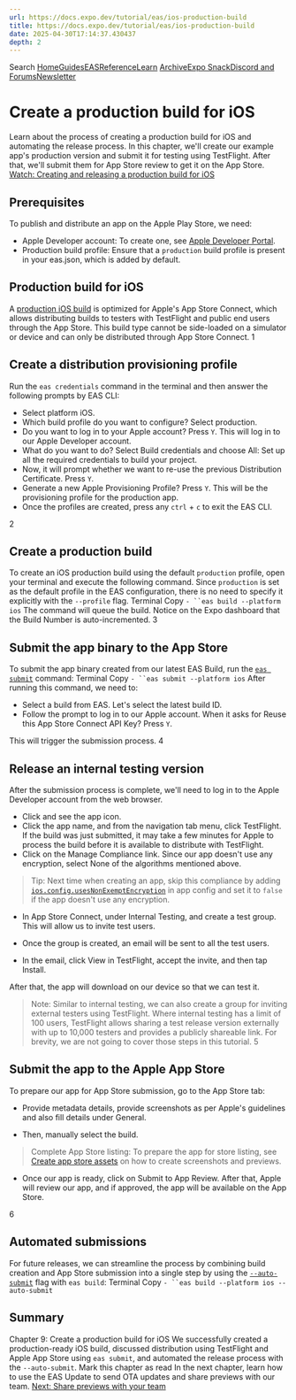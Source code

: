 ```yaml
---
url: https://docs.expo.dev/tutorial/eas/ios-production-build
title: https://docs.expo.dev/tutorial/eas/ios-production-build
date: 2025-04-30T17:14:37.430437
depth: 2
---
```


Search
[Home](https://docs.expo.dev/)[Guides](https://docs.expo.dev/guides/overview)[EAS](https://docs.expo.dev/eas)[Reference](https://docs.expo.dev/versions/latest)[Learn](https://docs.expo.dev/tutorial/overview)
[Archive](https://docs.expo.dev/archive)[Expo Snack](https://snack.expo.dev)[Discord and Forums](https://chat.expo.dev)[Newsletter](https://expo.dev/mailing-list/signup)
# Create a production build for iOS
Learn about the process of creating a production build for iOS and automating the release process.
In this chapter, we'll create our example app's production version and submit it for testing using TestFlight. After that, we'll submit them for App Store review to get it on the App Store.
[Watch: Creating and releasing a production build for iOS](https://www.youtube.com/watch?v=VZL_e0cEwo8)
## Prerequisites
To publish and distribute an app on the Apple Play Store, we need:
  * Apple Developer account: To create one, see [Apple Developer Portal](https://developer.apple.com/account/).
  * Production build profile: Ensure that a `production` build profile is present in your eas.json, which is added by default.


## Production build for iOS
A [production iOS build](https://docs.expo.dev/build/eas-json#production-builds) is optimized for Apple's App Store Connect, which allows distributing builds to testers with TestFlight and public end users through the App Store. This build type cannot be side-loaded on a simulator or device and can only be distributed through App Store Connect.
1
## Create a distribution provisioning profile
Run the `eas credentials` command in the terminal and then answer the following prompts by EAS CLI:
  * Select platform iOS.
  * Which build profile do you want to configure? Select production.
  * Do you want to log in to your Apple account? Press `Y`. This will log in to our Apple Developer account.
  * What do you want to do? Select Build credentials and choose All: Set up all the required credentials to build your project.
  * Now, it will prompt whether we want to re-use the previous Distribution Certificate. Press `Y`.
  * Generate a new Apple Provisioning Profile? Press `Y`. This will be the provisioning profile for the production app.
  * Once the profiles are created, press any `ctrl` + `c` to exit the EAS CLI.


2
## Create a production build
To create an iOS production build using the default `production` profile, open your terminal and execute the following command. Since `production` is set as the default profile in the EAS configuration, there is no need to specify it explicitly with the `--profile` flag.
Terminal
Copy
`- ``eas build --platform ios`
The command will queue the build. Notice on the Expo dashboard that the Build Number is auto-incremented.
3
## Submit the app binary to the App Store
To submit the app binary created from our latest EAS Build, run the [`eas submit`](https://docs.expo.dev/submit/introduction) command:
Terminal
Copy
`- ``eas submit --platform ios`
After running this command, we need to:
  * Select a build from EAS. Let's select the latest build ID.
  * Follow the prompt to log in to our Apple account. When it asks for Reuse this App Store Connect API Key? Press `Y`.


This will trigger the submission process.
4
## Release an internal testing version
After the submission process is complete, we'll need to log in to the Apple Developer account from the web browser.
  * Click and see the app icon.
  * Click the app name, and from the navigation tab menu, click TestFlight. If the build was just submitted, it may take a few minutes for Apple to process the build before it is available to distribute with TestFlight.
  * Click on the Manage Compliance link. Since our app doesn't use any encryption, select None of the algorithms mentioned above.


> Tip: Next time when creating an app, skip this compliance by adding [`ios.config.usesNonExemptEncryption`](https://docs.expo.dev/versions/latest/config/app#usesnonexemptencryption) in app config and set it to `false` if the app doesn't use any encryption.
  * In App Store Connect, under Internal Testing, and create a test group. This will allow us to invite test users.


  * Once the group is created, an email will be sent to all the test users.


  * In the email, click View in TestFlight, accept the invite, and then tap Install.


After that, the app will download on our device so that we can test it.
> Note: Similar to internal testing, we can also create a group for inviting external testers using TestFlight. Where internal testing has a limit of 100 users, TestFlight allows sharing a test release version externally with up to 10,000 testers and provides a publicly shareable link. For brevity, we are not going to cover those steps in this tutorial.
5
## Submit the app to the Apple App Store
To prepare our app for App Store submission, go to the App Store tab:
  * Provide metadata details, provide screenshots as per Apple's guidelines and also fill details under General.


  * Then, manually select the build.


> Complete App Store listing: To prepare the app for store listing, see [Create app store assets](https://docs.expo.dev/guides/store-assets) on how to create screenshots and previews.
  * Once our app is ready, click on Submit to App Review. After that, Apple will review our app, and if approved, the app will be available on the App Store.


6
## Automated submissions
For future releases, we can streamline the process by combining build creation and App Store submission into a single step by using the [`--auto-submit`](https://docs.expo.dev/build/automate-submissions) flag with `eas build`:
Terminal
Copy
`- ``eas build --platform ios --auto-submit`
## Summary
Chapter 9: Create a production build for iOS
We successfully created a production-ready iOS build, discussed distribution using TestFlight and Apple App Store using `eas submit`, and automated the release process with the `--auto-submit`.
Mark this chapter as read
In the next chapter, learn how to use the EAS Update to send OTA updates and share previews with our team.
[Next: Share previews with your team](https://docs.expo.dev/tutorial/eas/team-development)

